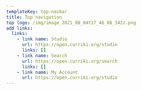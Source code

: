 ```yaml
---
templateKey: top-navbar
title: Top navigation
top logo: /img/image_2021_08_04t17_46_08_342z.png
add links:
  links:
    - link name: Studio
      url: https://open.curriki.org/studio
      links: []
    - link name: Search
      url: https://open.curriki.org/search
      links: []
    - link name: My Account
      url: https://open.curriki.org/studio
---
```

